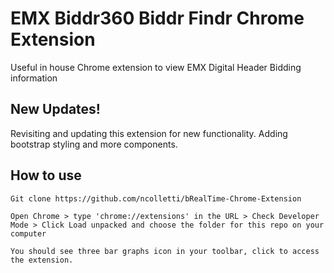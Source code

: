 # EMX Biddr360 Biddr Findr Chrome Extension
Useful in house Chrome extension to view EMX Digital Header Bidding information

## New Updates!
Revisiting and updating this extension for new functionality.
Adding bootstrap styling and more components.

## How to use
```
Git clone https://github.com/ncolletti/bRealTime-Chrome-Extension

Open Chrome > type 'chrome://extensions' in the URL > Check Developer Mode > Click Load unpacked and choose the folder for this repo on your computer

You should see three bar graphs icon in your toolbar, click to access the extension.
```